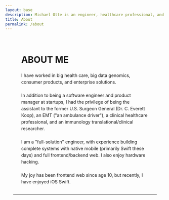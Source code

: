 ```yaml
---
layout: base
description: Michael Otte is an engineer, healthcare professional, and researcher.
title: About
permalink: /about
---
```

<main class="plain-container" style="border-bottom: 1px solid #000; width: 80%; line-height: 1.5; margin: 0 auto; padding: 3% 5%;">
    <h1>ABOUT ME</h1>
    <p>
    I have worked in big health care, big data genomics, consumer products, and enterprise solutions.
    <br /><br />
    In addition to being a software engineer and product manager at startups, I had the privilege of being the assistant to the former U.S. Surgeon General (Dr. C. Everett Koop), an EMT ("an ambulance driver"), a clinical healthcare professional, and an immunology translational/clinical researcher.
    <br /><br />
    I am a "full-solution" engineer, with experience building complete systems with native mobile (primarily Swift these days) and full frontend/backend web.  I also enjoy hardware hacking.
    <br /><br />
    My joy has been frontend web since age 10, but recently, I have enjoyed iOS Swift.
    </p>
</main>